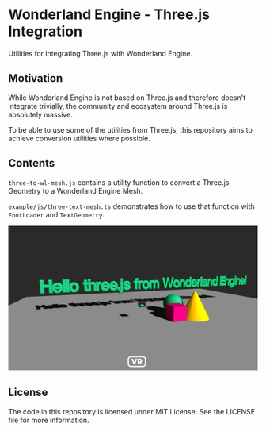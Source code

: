# Wonderland Engine - Three.js Integration

Utilities for integrating Three.js with Wonderland Engine.

## Motivation

While Wonderland Engine is not based on Three.js and therefore doesn't
integrate trivially, the community and ecosystem around Three.js is
absolutely massive.

To be able to use some of the utilities from Three.js, this repository
aims to achieve conversion utilities where possible.

## Contents

`three-to-wl-mesh.js` contains a utility function to convert a Three.js
Geometry to a Wonderland Engine Mesh.

`example/js/three-text-mesh.ts` demonstrates how to use that function
with `FontLoader` and `TextGeometry`.

![Wonderland Engine Three.js TextGeometry Example](https://github.com/Squareys/wonderland-engine-three/blob/main/images/wle-three-text-mesh.png)

## License

The code in this repository is licensed under MIT License.
See the LICENSE file for more information.
